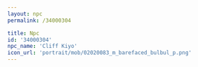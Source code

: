 ```yaml
---
layout: npc
permalink: /34000304

title: Npc
id: '34000304'
npc_name: 'Cliff Kiyo'
icon_url: 'portrait/mob/02020083_m_barefaced_bulbul_p.png'
---
```

